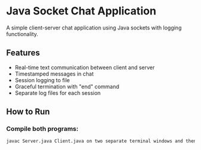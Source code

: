 # Java Socket Chat Application

A simple client-server chat application using Java sockets with logging functionality.

## Features

- Real-time text communication between client and server
- Timestamped messages in chat
- Session logging to file
- Graceful termination with "end" command
- Separate log files for each session

## How to Run

### Compile both programs:
```bash
javac Server.java Client.java on two separate terminal windows and then run.
